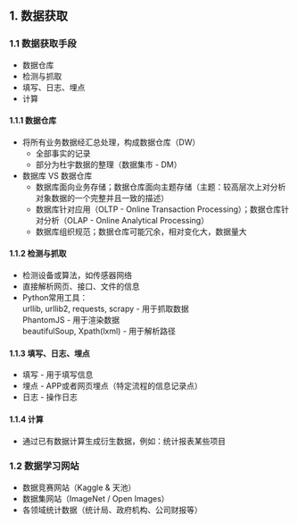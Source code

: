 ## 1. 数据获取

### 1.1 数据获取手段
- 数据仓库
- 检测与抓取
- 填写、日志、埋点
- 计算

#### 1.1.1 数据仓库
- 将所有业务数据经汇总处理，构成数据仓库（DW）
    - 全部事实的记录
    - 部分为杜宇数据的整理（数据集市 - DM）
- 数据库 VS 数据仓库
    - 数据库面向业务存储；数据仓库面向主题存储（主题：较高层次上对分析对象数据的一个完整并且一致的描述）
    - 数据库针对应用（OLTP - Online Transaction Processing）；数据仓库针对分析（OLAP - Online Analytical Processing）
    - 数据库组织规范；数据仓库可能冗余，相对变化大，数据量大

#### 1.1.2 检测与抓取
- 检测设备或算法，如传感器网络
- 直接解析网页、接口、文件的信息
- Python常用工具：</br>
    urllib, urllib2, requests, scrapy - 用于抓取数据</br>
    PhantomJS - 用于渲染数据</br>
    beautifulSoup, Xpath(lxml) - 用于解析路径</br>

#### 1.1.3 填写、日志、埋点
- 填写 - 用于填写信息
- 埋点 - APP或者网页埋点（特定流程的信息记录点）
- 日志 - 操作日志

#### 1.1.4 计算
- 通过已有数据计算生成衍生数据，例如：统计报表某些项目

### 1.2 数据学习网站
- 数据竞赛网站（Kaggle & 天池）
- 数据集网站（ImageNet / Open Images）
- 各领域统计数据（统计局、政府机构、公司财报等）